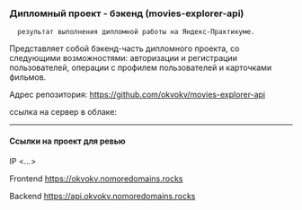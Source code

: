###  Дипломный проект - бэкенд (movies-explorer-api) 

      результат выполнения дипломной работы на Яндекс-Практикуме.

Представляет собой бэкенд-часть дипломного проекта, со следующими возможностями: авторизации и регистрации пользователей, операции с профилем пользователей и карточками фильмов.  
  

Адрес репозитория: https://github.com/okvokv/movies-explorer-api


ссылка на сервер в облаке:	


---------------------------------------------------------------------------------

####   Ссылки на проект для ревью

IP <*.*.*.*>

Frontend  https://okvokv.nomoredomains.rocks

Backend   https://api.okvokv.nomoredomains.rocks 
